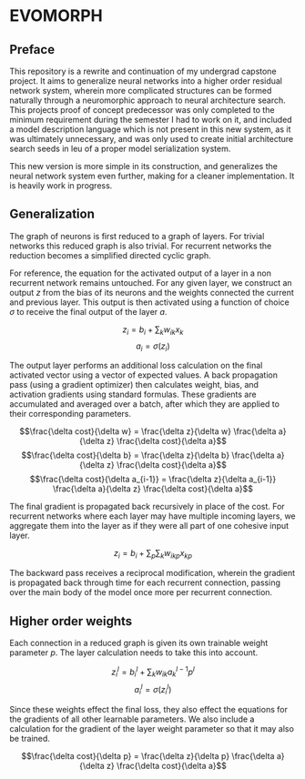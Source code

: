 # EVOMORPH

## Preface

This repository is a rewrite and continuation of my undergrad capstone project. It aims to generalize neural networks into a higher order residual network system, wherein more complicated structures can be formed naturally through a neuromorphic approach to neural architecture search. This projects proof of concept predecessor was only completed to the minimum requirement during the semester I had to work on it, and included a model description language which is not present in this new system, as it was ultimately unnecessary, and was only used to create initial architecture search seeds in leu of a proper model serialization system.

This new version is more simple in its construction, and generalizes the neural network system even further, making for a cleaner implementation. It is heavily work in progress.

## Generalization

The graph of neurons is first reduced to a graph of layers. For trivial networks this reduced graph is also trivial. For recurrent networks the reduction becomes a simplified directed cyclic graph.

For reference, the equation for the activated output of a layer in a non recurrent network remains untouched. For any given layer, we construct an output $z$ from the bias of its neurons and the weights connected the current and previous layer. This output is then activated using a function of choice $\sigma$ to receive the final output of the layer $a$.

$$z_{i} = b_{i} + \sum_{k} w_{ik}x_{k} $$
$$a_{i} = \sigma(z_{i})$$

The output layer performs an additional loss calculation on the final activated vector using a vector of expected values. A back propagation pass (using a gradient optimizer) then calculates weight, bias, and activation gradients using standard formulas. These gradients are accumulated and averaged over a batch, after which they are applied to their corresponding parameters.

$$\frac{\delta cost}{\delta w} = \frac{\delta z}{\delta w} \frac{\delta a}{\delta z} \frac{\delta cost}{\delta a}$$
$$\frac{\delta cost}{\delta b} = \frac{\delta z}{\delta b} \frac{\delta a}{\delta z} \frac{\delta cost}{\delta a}$$
$$\frac{\delta cost}{\delta a_{i-1}} = \frac{\delta z}{\delta a_{i-1}} \frac{\delta a}{\delta z} \frac{\delta cost}{\delta a}$$

The final gradient is propagated back recursively in place of the cost. For recurrent networks where each layer may have multiple incoming layers, we aggregate them into the layer as if they were all part of one cohesive input layer. 

$$z_{i} = b_{i} + \sum_{p}\sum_{k} w_{ikp}x_{kp} $$

The backward pass receives a reciprocal modification, wherein the gradient is propagated back through time for each recurrent connection, passing over the main body of the model once more per recurrent connection.

## Higher order weights

Each connection in a reduced graph is given its own trainable weight parameter $p$. The layer calculation needs to take this into account.

$$z^{l}_{i} = b^{l}_{i} + \sum_{k} w_{ik}a^{l-1}_{k}p^{l} $$
$$a^{l}_{i} = \sigma(z^{l}_{i})$$

Since these weights effect the final loss, they also effect the equations for the gradients of all other learnable parameters. We also include a calculation for the gradient of the layer weight parameter so that it may also be trained. 

$$\frac{\delta cost}{\delta p} = \frac{\delta z}{\delta p} \frac{\delta a}{\delta z} \frac{\delta cost}{\delta a}$$
